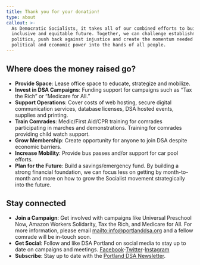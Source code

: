 ```yaml
---
title: Thank you for your donation!
type: about
callout: >-
  As Democratic Socialists, it takes all of our combined efforts to build an
  inclusive and equitable future. Together, we can challenge establishment
  politics, push back against injustice and create the momentum needed to shift
  political and economic power into the hands of all people.
---
```

## Where does the money raised go?

* **Provide Space**: Lease office space to educate, strategize and mobilize.
* **Invest in DSA Campaigns**: Funding support for campaigns such as “Tax the
  Rich” or “Medicare for All.”
* **Support Operations**: Cover costs of web hosting, secure digital
  communication services, database licenses, DSA hosted events, supplies and
  printing.
* **Train Comrades**: Medic/First Aid/CPR training for comrades participating in
  marches and demonstrations. Training for comrades providing child watch
  support.
* **Grow Membership**: Create opportunity for anyone to join DSA despite
  economic barriers.
* **Increase Mobility**: Provide bus passes and/or support for car pool efforts.
* **Plan for the Future**: Build a savings/emergency fund. By building a strong
  financial foundation, we can focus less on getting by month-to-month and more
  on how to grow the Socialist movement strategically into the future.

## Stay connected

* **Join a Campaign**: Get involved with campaigns like Universal Preschool Now, Amazon Workers Solidarity, Tax the Rich, and Medicare for All. For more
  information, please email <mailto:info@portlanddsa.org> and a fellow comrade will be in-touch soon.
* **Get Social**: Follow and like DSA Portland on social media to stay up to date on campaigns and meetings. [Facebook](https://www.facebook.com/PortlandDSA/)-[Twitter](https://twitter.com/PortlandDSA)-[Instagram](https://www.instagram.com/portlanddsa/)
* **Subscribe**: Stay up to date with the [Portland DSA Newsletter](https://sibforms.com/serve/MUIEAFKReA6mXsCyKinBbEQp9k7fjWknzKeNSh5bGgNVNSQkMG28nlXiIWkb1ni56eH_A8014vqf3lISOqJZCG4XpO3wqhmpqUFD9KSU-xPsjPQg136NYT7EptHGyobB31cGaAAtf0lPB1bK9YPTYURVjtqX1JbtwABzQ0mjvlJ3V5EPOIlzpUETj-EMyiomkawLG4DOrCznS3Xc).
